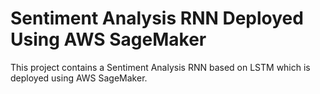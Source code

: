 # Sentiment Analysis RNN Deployed Using AWS SageMaker

This project contains a Sentiment Analysis RNN based on LSTM which is deployed using AWS SageMaker.

